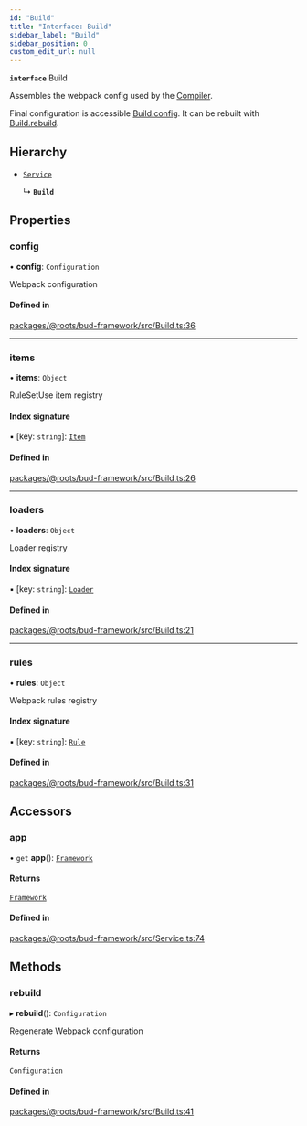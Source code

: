 ```yaml
---
id: "Build"
title: "Interface: Build"
sidebar_label: "Build"
sidebar_position: 0
custom_edit_url: null
---
```


**`interface`** Build

Assembles the webpack config used by the [Compiler](Compiler.md).

Final configuration is accessible [Build.config](Build.md#config).
It can be rebuilt with [Build.rebuild](Build.md#rebuild).

## Hierarchy

- [`Service`](../classes/Service.md)

  ↳ **`Build`**

## Properties

### config

• **config**: `Configuration`

Webpack configuration

#### Defined in

[packages/@roots/bud-framework/src/Build.ts:36](https://github.com/roots/bud/blob/add6758eb/packages/@roots/bud-framework/src/Build.ts#L36)

___

### items

• **items**: `Object`

RuleSetUse item registry

#### Index signature

▪ [key: `string`]: [`Item`](Build.Item-1.md)

#### Defined in

[packages/@roots/bud-framework/src/Build.ts:26](https://github.com/roots/bud/blob/add6758eb/packages/@roots/bud-framework/src/Build.ts#L26)

___

### loaders

• **loaders**: `Object`

Loader registry

#### Index signature

▪ [key: `string`]: [`Loader`](Build.Loader-1.md)

#### Defined in

[packages/@roots/bud-framework/src/Build.ts:21](https://github.com/roots/bud/blob/add6758eb/packages/@roots/bud-framework/src/Build.ts#L21)

___

### rules

• **rules**: `Object`

Webpack rules registry

#### Index signature

▪ [key: `string`]: [`Rule`](Build.Rule-1.md)

#### Defined in

[packages/@roots/bud-framework/src/Build.ts:31](https://github.com/roots/bud/blob/add6758eb/packages/@roots/bud-framework/src/Build.ts#L31)

## Accessors

### app

• `get` **app**(): [`Framework`](../classes/Framework.md)

#### Returns

[`Framework`](../classes/Framework.md)

#### Defined in

[packages/@roots/bud-framework/src/Service.ts:74](https://github.com/roots/bud/blob/add6758eb/packages/@roots/bud-framework/src/Service.ts#L74)

## Methods

### rebuild

▸ **rebuild**(): `Configuration`

Regenerate Webpack configuration

#### Returns

`Configuration`

#### Defined in

[packages/@roots/bud-framework/src/Build.ts:41](https://github.com/roots/bud/blob/add6758eb/packages/@roots/bud-framework/src/Build.ts#L41)
